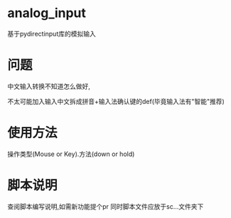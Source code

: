 # analog_input
基于pydirectinput库的模拟输入

# 问题
中文输入转换不知道怎么做好,

不太可能加入输入中文拆成拼音+输入法确认键的def(毕竟输入法有"智能"推荐)

# 使用方法
操作类型(Mouse or Key).方法(down or hold)

# 脚本说明
查阅脚本编写说明,如需新功能提个pr
同时脚本文件应放于sc...文件夹下
